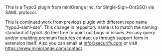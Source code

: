 

This is a Typo3 plugin from miniOrange Inc. for Single-Sign-On(SSO) via SAML protocol.

This is continued work from previous plugin with different repo name "typo3-saml-sso". This change in repository name is to match the naming standard of typo3.
So feel free to point out bugs or issues. 
For any query and/or enabling premium features contact us through support form in extension itself. Also you can email at info@xecurify.com or visit https://www.miniorange.com/contact.

